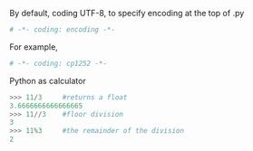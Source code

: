 By default, coding UTF-8, to specify encoding at the top of .py

```python
# -*- coding: encoding -*-
```

For example, 
```python
# -*- coding: cp1252 -*-
```


Python as calculator
```python
>>> 11/3     #returns a float
3.6666666666666665
>>> 11//3    #floor division
3
>>> 11%3     #the remainder of the division
2
```
